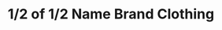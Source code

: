 ---
title: "1/2 of 1/2 Name Brand Clothing"
url: /springfield/1-2-of-1-2-name-brand-clothing/
shop: clothes
---